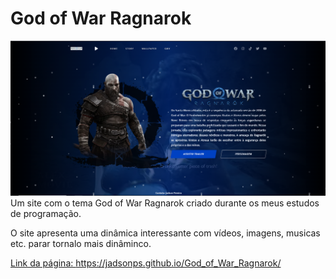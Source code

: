 # God of War Ragnarok
![Foto do site](./assets/Foto%20do%20site.png)
Um site com o tema God of War Ragnarok criado durante os meus estudos de programação.

O site apresenta uma dinâmica interessante com vídeos, imagens, musicas etc. parar tornalo mais dinâminco.

[Link da página: https://jadsonps.github.io/God_of_War_Ragnarok/ ](https://jadsonps.github.io/God_of_War_Ragnarok/)

